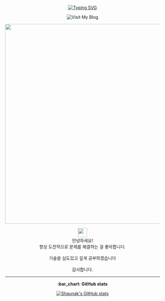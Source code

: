 <p align="center">
  <a href="https://git.io/typing-svg">
    <img src="https://readme-typing-svg.herokuapp.com?multiline=true&width=400&lines=Hello+🙌🏻++++Welcome+to+My+Github." alt="Typing SVG">
  </a>
</p>

<p align="center">
  <a href="https://jms0522.github.io" style="text-decoration:none;">
    <img src="https://img.shields.io/badge/Visit%20My%20Blog-4285F4?style=for-the-badge&logo=google-chrome&logoColor=white" alt="Visit My Blog">
  </a>
</p>

<p align="center">
  <img src="https://media.giphy.com/media/836HiJc7pgzy8iNXCn/giphy.gif" width="650" />
</p>
<p align="center">
  <img src="https://media.giphy.com/media/ObNTw8Uzwy6KQ/giphy.gif" width="30px">
  <br>
  안녕하세요!<br>
  항상 도전적으로 문제를 해결하는 걸 좋아합니다.<br><br>
  기술을 심도있고 깊게 공부하겠습니다<br><br>
  감사합니다.
</p>

----

<p align="center">
  <strong> :bar_chart: GitHub stats</strong>
</p>

<p align="center">
  <a href="https://github.com/jms0522/github-readme-stats">
    <img src="https://github-readme-stats.vercel.app/api?username=jms0522&count_private=true&show_icons=true&theme=dark" alt="Shaunak's GitHub stats">
  </a>
</p>
<!--
### 🛠 &nbsp;Tech Stack

![Python](https://img.shields.io/badge/-Python-05122A?style=flat&logo=python)&nbsp;
![JavaScript](https://img.shields.io/badge/-JavaScript-05122A?style=flat&logo=javascript)&nbsp;
![PHP](https://img.shields.io/badge/-PHP-05122A?style=flat&logo=php&logoColor=777BB4)&nbsp;
![Django](https://img.shields.io/badge/-Django-05122A?style=flat&logo=django&logoColor=092E20)&nbsp;
![Flask](https://img.shields.io/badge/-Flask-05122A?style=flat&logo=flask)&nbsp;
![Dart](https://img.shields.io/badge/-Dart-05122A?style=flat&logo=dart&logoColor=1075C2)&nbsp;
![Laravel](https://img.shields.io/badge/-Laravel-05122A?style=flat&logo=laravel&logoColor=FF2D20)&nbsp;
![Java](https://img.shields.io/badge/-Java-05122A?style=flat&logo=Java&logoColor=FFA518)&nbsp;
![C](https://img.shields.io/badge/-C-05122A?style=flat&logo=C&logoColor=A8B9CC)&nbsp;
![C++](https://img.shields.io/badge/-C++-05122A?style=flat&logo=C%2B%2B&logoColor=00599C)&nbsp;
![Flutter](https://img.shields.io/badge/-Flutter-05122A?style=flat&logo=flutter&logoColor=02569B)&nbsp;
![Bootstrap](https://img.shields.io/badge/-Bootstrap-05122A?style=flat&logo=bootstrap&logoColor=563D7C)&nbsp;
![HTML](https://img.shields.io/badge/-HTML-05122A?style=flat&logo=HTML5)&nbsp;
![CSS](https://img.shields.io/badge/-CSS-05122A?style=flat&logo=CSS3&logoColor=1572B6)&nbsp;
![JSON](https://img.shields.io/badge/-JSON-05122A?style=flat&logo=json&logoColor=000000)&nbsp;
![Node.js](https://img.shields.io/badge/-Node.js-05122A?style=flat&logo=node.js&logoColor=339933)&nbsp;
![Git](https://img.shields.io/badge/-Git-05122A?style=flat&logo=git)&nbsp;
![GitHub](https://img.shields.io/badge/-GitHub-05122A?style=flat&logo=github)&nbsp;
![Markdown](https://img.shields.io/badge/-Markdown-05122A?style=flat&logo=markdown)&nbsp;
![Visual Studio Code](https://img.shields.io/badge/-Visual%20Studio%20Code-05122A?style=flat&logo=visual-studio-code&logoColor=007ACC)&nbsp;
![Sublime Text](https://img.shields.io/badge/-Sublime%20Text-05122A?style=flat&logo=sublime-text&logoColor=FF9800)&nbsp;
![Jupyter Notebook](https://img.shields.io/badge/-Jupyter%20Notebook-05122A?style=flat&logo=jupyter&logoColor=F37626)&nbsp;
![OpenCV](https://img.shields.io/badge/-OpenCV-05122A?style=flat&logo=opencv&logoColor=5C3EE8)&nbsp;
![PostgreSQL](https://img.shields.io/badge/-PostgreSQL-05122A?style=flat&logo=postgresql&logoColor=336791)&nbsp;
![Apache Kafka](https://img.shields.io/badge/-Apache%20Kafka-05122A?style=flat&logo=apache-kafka&logoColor=231F20)&nbsp;
![MySQL](https://img.shields.io/badge/-MySQL-05122A?style=flat&logo=mysql&logoColor=4479A1)&nbsp;
![Firebase](https://img.shields.io/badge/-Firebase-05122A?style=flat&logo=firebase&logoColor=FFCA28)&nbsp;
![Tensorflow](https://img.shields.io/badge/-Tensorflow-05122A?style=flat&logo=tensorflow&logoColor=FF6F00)&nbsp;
![Arduino](https://img.shields.io/badge/-Arduino-05122A?style=flat&logo=arduino&logoColor=00979D)&nbsp;
![Latex](https://img.shields.io/badge/-Latex-05122A?style=flat&logo=latex&logoColor=008080)&nbsp;
-->
### :link: &nbsp;Connect with me

<p align="center">
<a href="https://www.notion.so/f25ef223059c4d15950bf50373d6173a"><img src="https://img.shields.io/badge/-kevinpatel.me-3423A6?style=for-the-badge&logo=Google-Chrome&logoColor=white"/></a>
<a href="https://instagram.com/05xox"><img src="https://img.shields.io/badge/-kevinpatel.me-E4405F?style=for-the-badge&logo=Instagram&logoColor=white"/></a>


</p>
